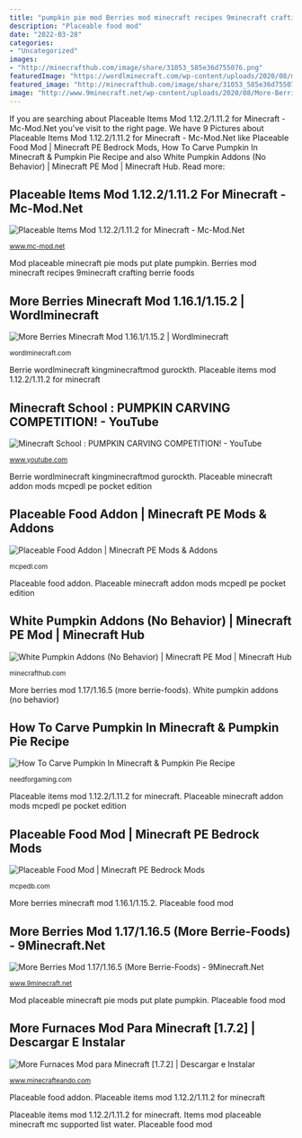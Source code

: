 ```yaml
---
title: "pumpkin pie mod Berries mod minecraft recipes 9minecraft crafting berrie foods"
description: "Placeable food mod"
date: "2022-03-28"
categories:
- "Uncategorized"
images:
- "http://minecrafthub.com/image/share/31053_585e36d755076.png"
featuredImage: "https://wordlminecraft.com/wp-content/uploads/2020/08/more-berries-mod-1-16-1-1-15-2-more-berrie-foods_5.jpg"
featured_image: "http://minecrafthub.com/image/share/31053_585e36d755076.png"
image: "http://www.9minecraft.net/wp-content/uploads/2020/08/More-Berries-mod-for-minecraft-07.jpg"
---
```


If you are searching about Placeable Items Mod 1.12.2/1.11.2 for Minecraft - Mc-Mod.Net you've visit to the right page. We have 9 Pictures about Placeable Items Mod 1.12.2/1.11.2 for Minecraft - Mc-Mod.Net like Placeable Food Mod | Minecraft PE Bedrock Mods, How To Carve Pumpkin In Minecraft &amp; Pumpkin Pie Recipe and also White Pumpkin Addons (No Behavior) | Minecraft PE Mod | Minecraft Hub. Read more:

## Placeable Items Mod 1.12.2/1.11.2 For Minecraft - Mc-Mod.Net

![Placeable Items Mod 1.12.2/1.11.2 for Minecraft - Mc-Mod.Net](http://www.mc-mod.net/wp-content/uploads/2016/08/Placeable-Items-Mod-5-750x402.png "More furnaces mod para minecraft [1.7.2]")

<small>www.mc-mod.net</small>

Mod placeable minecraft pie mods put plate pumpkin. Berries mod minecraft recipes 9minecraft crafting berrie foods

## More Berries Minecraft Mod 1.16.1/1.15.2 | Wordlminecraft

![More Berries Minecraft Mod 1.16.1/1.15.2 | Wordlminecraft](https://wordlminecraft.com/wp-content/uploads/2020/08/more-berries-mod-1-16-1-1-15-2-more-berrie-foods_5.jpg "Items mod placeable minecraft mc supported list water")

<small>wordlminecraft.com</small>

Berrie wordlminecraft kingminecraftmod gurockth. Placeable items mod 1.12.2/1.11.2 for minecraft

## Minecraft School : PUMPKIN CARVING COMPETITION! - YouTube

![Minecraft School : PUMPKIN CARVING COMPETITION! - YouTube](https://i.ytimg.com/vi/l2slB5mD55s/maxresdefault.jpg "Berrie wordlminecraft kingminecraftmod gurockth")

<small>www.youtube.com</small>

Berrie wordlminecraft kingminecraftmod gurockth. Placeable minecraft addon mods mcpedl pe pocket edition

## Placeable Food Addon | Minecraft PE Mods &amp; Addons

![Placeable Food Addon | Minecraft PE Mods &amp; Addons](http://mcpedl.com/wp-content/uploads/2018/03/placeable-food-v2-1.jpg "Mod placeable minecraft pie mods put plate pumpkin")

<small>mcpedl.com</small>

Placeable food addon. Placeable minecraft addon mods mcpedl pe pocket edition

## White Pumpkin Addons (No Behavior) | Minecraft PE Mod | Minecraft Hub

![White Pumpkin Addons (No Behavior) | Minecraft PE Mod | Minecraft Hub](http://minecrafthub.com/image/share/31053_585e36d755076.png "Pumpkin minecraft")

<small>minecrafthub.com</small>

More berries mod 1.17/1.16.5 (more berrie-foods). White pumpkin addons (no behavior)

## How To Carve Pumpkin In Minecraft &amp; Pumpkin Pie Recipe

![How To Carve Pumpkin In Minecraft &amp; Pumpkin Pie Recipe](https://needforgaming.com/wp-content/uploads/2020/10/How-To-Carve-Pumpkin-In-Minecraft.png "Minecraft school : pumpkin carving competition!")

<small>needforgaming.com</small>

Placeable items mod 1.12.2/1.11.2 for minecraft. Placeable minecraft addon mods mcpedl pe pocket edition

## Placeable Food Mod | Minecraft PE Bedrock Mods

![Placeable Food Mod | Minecraft PE Bedrock Mods](https://mcpedb.com/wp-content/uploads/2018/10/Placeable-Food-Mod4-1024x575.jpg "Minecraft furnaces instalar minecrafteando apaga horno carbón normal")

<small>mcpedb.com</small>

More berries minecraft mod 1.16.1/1.15.2. Placeable food mod

## More Berries Mod 1.17/1.16.5 (More Berrie-Foods) - 9Minecraft.Net

![More Berries Mod 1.17/1.16.5 (More Berrie-Foods) - 9Minecraft.Net](http://www.9minecraft.net/wp-content/uploads/2020/08/More-Berries-mod-for-minecraft-07.jpg "Pumpkin minecraft")

<small>www.9minecraft.net</small>

Mod placeable minecraft pie mods put plate pumpkin. Placeable food mod

## More Furnaces Mod Para Minecraft [1.7.2] | Descargar E Instalar

![More Furnaces Mod para Minecraft [1.7.2] | Descargar e Instalar](http://www.minecrafteando.com/wp-content/uploads/2014/03/KXuS0-600x318.png "Placeable food addon")

<small>www.minecrafteando.com</small>

Placeable food addon. Placeable items mod 1.12.2/1.11.2 for minecraft

Placeable items mod 1.12.2/1.11.2 for minecraft. Items mod placeable minecraft mc supported list water. Placeable food mod
